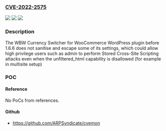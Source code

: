### [CVE-2022-2575](https://cve.mitre.org/cgi-bin/cvename.cgi?name=CVE-2022-2575)
![](https://img.shields.io/static/v1?label=Product&message=WBW%20Currency%20Switcher%20for%20WooCommerce&color=blue)
![](https://img.shields.io/static/v1?label=Version&message=n%2Fa&color=blue)
![](https://img.shields.io/static/v1?label=Vulnerability&message=CWE-79%20Cross-Site%20Scripting%20(XSS)&color=brighgreen)

### Description

The WBW Currency Switcher for WooCommerce WordPress plugin before 1.6.6 does not sanitise and escape some of its settings, which could allow high privilege users such as admin to perform Stored Cross-Site Scripting attacks even when the unfiltered_html capability is disallowed (for example in multisite setup)

### POC

#### Reference
No PoCs from references.

#### Github
- https://github.com/ARPSyndicate/cvemon

